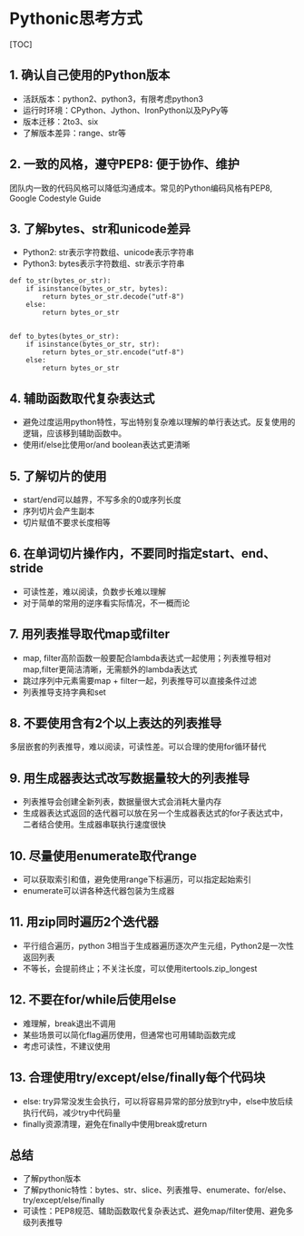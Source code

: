 # Pythonic思考方式

[TOC]

## 1. 确认自己使用的Python版本

* 活跃版本：python2、python3，有限考虑python3
* 运行时环境：CPython、Jython、IronPython以及PyPy等
* 版本迁移：2to3、six
* 了解版本差异：range、str等

## 2. 一致的风格，遵守PEP8: 便于协作、维护

团队内一致的代码风格可以降低沟通成本。常见的Python编码风格有PEP8, Google Codestyle Guide

## 3. 了解bytes、str和unicode差异

* Python2: str表示字符数组、unicode表示字符串
* Python3: bytes表示字符数组、str表示字符串

```python3
def to_str(bytes_or_str):
    if isinstance(bytes_or_str, bytes):
        return bytes_or_str.decode("utf-8")
    else:
        return bytes_or_str


def to_bytes(bytes_or_str):
    if isinstance(bytes_or_str, str):
        return bytes_or_str.encode("utf-8")
    else:
        return bytes_or_str
```

## 4. 辅助函数取代复杂表达式

* 避免过度运用python特性，写出特别复杂难以理解的单行表达式。反复使用的逻辑，应该移到辅助函数中。
* 使用if/else比使用or/and boolean表达式更清晰

## 5. 了解切片的使用

* start/end可以越界，不写多余的0或序列长度
* 序列切片会产生副本
* 切片赋值不要求长度相等

## 6. 在单词切片操作内，不要同时指定start、end、stride

* 可读性差，难以阅读，负数步长难以理解
* 对于简单的常用的逆序看实际情况，不一概而论

## 7. 用列表推导取代map或filter

* map, filter高阶函数一般要配合lambda表达式一起使用；列表推导相对map,filter更简洁清晰，无需额外的lambda表达式
* 跳过序列中元素需要map + filter一起，列表推导可以直接条件过滤
* 列表推导支持字典和set

## 8. 不要使用含有2个以上表达的列表推导

多层嵌套的列表推导，难以阅读，可读性差。可以合理的使用for循环替代

## 9. 用生成器表达式改写数据量较大的列表推导

* 列表推导会创建全新列表，数据量很大式会消耗大量内存
* 生成器表达式返回的迭代器可以放在另一个生成器表达式的for子表达式中，二者结合使用。生成器串联执行速度很快

## 10. 尽量使用enumerate取代range

* 可以获取索引和值，避免使用range下标遍历，可以指定起始索引
* enumerate可以讲各种迭代器包装为生成器

## 11. 用zip同时遍历2个迭代器

* 平行组合遍历，python 3相当于生成器遍历逐次产生元组，Python2是一次性返回列表
* 不等长，会提前终止；不关注长度，可以使用itertools.zip_longest

## 12. 不要在for/while后使用else

* 难理解，break退出不调用
* 某些场景可以简化flag遍历使用，但通常也可用辅助函数完成
* 考虑可读性，不建议使用

## 13.  合理使用try/except/else/finally每个代码块

* else: try异常没发生会执行，可以将容易异常的部分放到try中，else中放后续执行代码，减少try中代码量
* finally资源清理，避免在finally中使用break或return

## 总结

* 了解python版本
* 了解pythonic特性：bytes、str、slice、列表推导、enumerate、for/else、try/except/else/finally
* 可读性：PEP8规范、辅助函数取代复杂表达式、避免map/filter使用、避免多级列表推导
